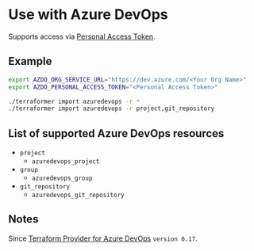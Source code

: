 # Use with Azure DevOps

Supports access via [Personal Access Token](https://registry.terraform.io/providers/microsoft/azuredevops/latest/docs/guides/authenticating_using_the_personal_access_token).

## Example

``` sh
export AZDO_ORG_SERVICE_URL="https://dev.azure.com/<Your Org Name>"
export AZDO_PERSONAL_ACCESS_TOKEN="<Personal Access Token>"

./terraformer import azuredevops -r *
./terraformer import azuredevops -r project,git_repository
```

## List of supported Azure DevOps resources

* `project`
  * `azuredevops_project`
* `group`
  * `azuredevops_group`
* `git_repository`
  * `azuredevops_git_repository`

## Notes

Since [Terraform Provider for Azure DevOps](https://github.com/microsoft/terraform-provider-azuredevops) `version 0.17`.
